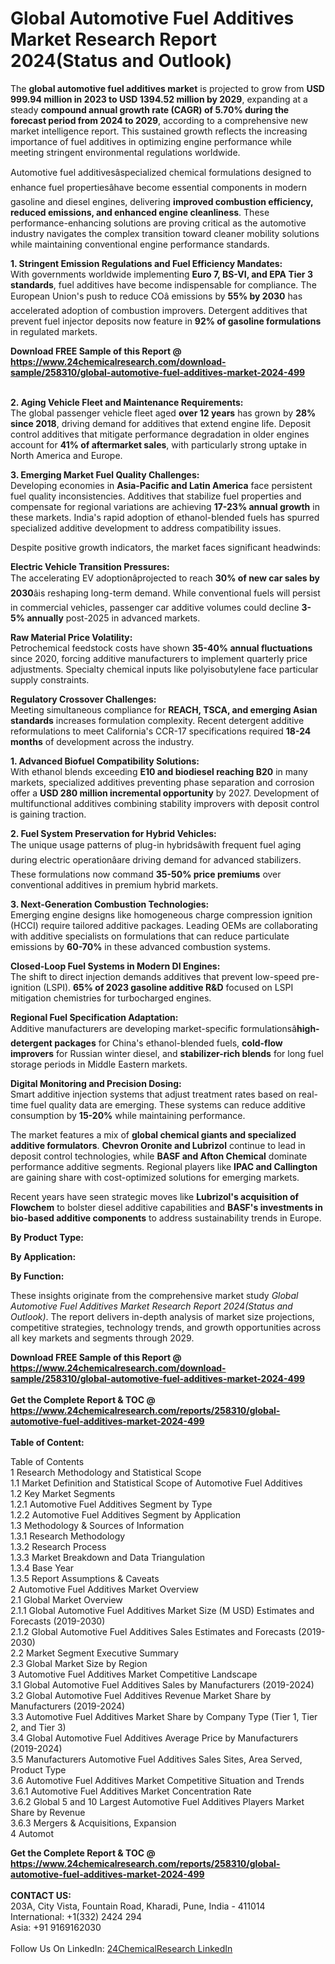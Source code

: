 <h1>Global Automotive Fuel Additives Market Research Report 2024(Status and Outlook)</h1><p>The <strong>global automotive fuel additives market</strong> is projected to grow from <strong>USD 999.94 million in 2023 to USD 1394.52 million by 2029</strong>, expanding at a steady <strong>compound annual growth rate (CAGR) of 5.70% during the forecast period from 2024 to 2029</strong>, according to a comprehensive new market intelligence report. This sustained growth reflects the increasing importance of fuel additives in optimizing engine performance while meeting stringent environmental regulations worldwide.</p><p>Automotive fuel additivesâspecialized chemical formulations designed to enhance fuel propertiesâhave become essential components in modern gasoline and diesel engines, delivering <strong>improved combustion efficiency, reduced emissions, and enhanced engine cleanliness</strong>. These performance-enhancing solutions are proving critical as the automotive industry navigates the complex transition toward cleaner mobility solutions while maintaining conventional engine performance standards.</p><p><strong>1. Stringent Emission Regulations and Fuel Efficiency Mandates:</strong><br>
With governments worldwide implementing <strong>Euro 7, BS-VI, and EPA Tier 3 standards</strong>, fuel additives have become indispensable for compliance. The European Union's push to reduce COâ emissions by <strong>55% by 2030</strong> has accelerated adoption of combustion improvers. Detergent additives that prevent fuel injector deposits now feature in <strong>92% of gasoline formulations</strong> in regulated markets.</p><div><b>Download FREE Sample of this Report @ 
            <a href="https://www.24chemicalresearch.com/download-sample/258310/global-automotive-fuel-additives-market-2024-499">
            https://www.24chemicalresearch.com/download-sample/258310/global-automotive-fuel-additives-market-2024-499</a></b></div><br><p><strong>2. Aging Vehicle Fleet and Maintenance Requirements:</strong><br>
The global passenger vehicle fleet aged <strong>over 12 years</strong> has grown by <strong>28% since 2018</strong>, driving demand for additives that extend engine life. Deposit control additives that mitigate performance degradation in older engines account for <strong>41% of aftermarket sales</strong>, with particularly strong uptake in North America and Europe.</p><p><strong>3. Emerging Market Fuel Quality Challenges:</strong><br>
Developing economies in <strong>Asia-Pacific and Latin America</strong> face persistent fuel quality inconsistencies. Additives that stabilize fuel properties and compensate for regional variations are achieving <strong>17-23% annual growth</strong> in these markets. India's rapid adoption of ethanol-blended fuels has spurred specialized additive development to address compatibility issues.</p><p>Despite positive growth indicators, the market faces significant headwinds:</p><p><strong>Electric Vehicle Transition Pressures:</strong><br>
    The accelerating EV adoptionâprojected to reach <strong>30% of new car sales by 2030</strong>âis reshaping long-term demand. While conventional fuels will persist in commercial vehicles, passenger car additive volumes could decline <strong>3-5% annually</strong> post-2025 in advanced markets.</p><p><strong>Raw Material Price Volatility:</strong><br>
    Petrochemical feedstock costs have shown <strong>35-40% annual fluctuations</strong> since 2020, forcing additive manufacturers to implement quarterly price adjustments. Specialty chemical inputs like polyisobutylene face particular supply constraints.</p><p><strong>Regulatory Crossover Challenges:</strong><br>
    Meeting simultaneous compliance for <strong>REACH, TSCA, and emerging Asian standards</strong> increases formulation complexity. Recent detergent additive reformulations to meet California's CCR-17 specifications required <strong>18-24 months</strong> of development across the industry.</p><p><strong>1. Advanced Biofuel Compatibility Solutions:</strong><br>
With ethanol blends exceeding <strong>E10 and biodiesel reaching B20</strong> in many markets, specialized additives preventing phase separation and corrosion offer a <strong>USD 280 million incremental opportunity</strong> by 2027. Development of multifunctional additives combining stability improvers with deposit control is gaining traction.</p><p><strong>2. Fuel System Preservation for Hybrid Vehicles:</strong><br>
The unique usage patterns of plug-in hybridsâwith frequent fuel aging during electric operationâare driving demand for advanced stabilizers. These formulations now command <strong>35-50% price premiums</strong> over conventional additives in premium hybrid markets.</p><p><strong>3. Next-Generation Combustion Technologies:</strong><br>
Emerging engine designs like homogeneous charge compression ignition (HCCI) require tailored additive packages. Leading OEMs are collaborating with additive specialists on formulations that can reduce particulate emissions by <strong>60-70%</strong> in these advanced combustion systems.</p><p><strong>Closed-Loop Fuel Systems in Modern DI Engines:</strong><br>
    The shift to direct injection demands additives that prevent low-speed pre-ignition (LSPI). <strong>65% of 2023 gasoline additive R&amp;D</strong> focused on LSPI mitigation chemistries for turbocharged engines.</p><p><strong>Regional Fuel Specification Adaptation:</strong><br>
    Additive manufacturers are developing market-specific formulationsâ<strong>high-detergent packages</strong> for China's ethanol-blended fuels, <strong>cold-flow improvers</strong> for Russian winter diesel, and <strong>stabilizer-rich blends</strong> for long fuel storage periods in Middle Eastern markets.</p><p><strong>Digital Monitoring and Precision Dosing:</strong><br>
    Smart additive injection systems that adjust treatment rates based on real-time fuel quality data are emerging. These systems can reduce additive consumption by <strong>15-20%</strong> while maintaining performance.</p><p>The market features a mix of <strong>global chemical giants and specialized additive formulators</strong>. <strong>Chevron Oronite and Lubrizol</strong> continue to lead in deposit control technologies, while <strong>BASF and Afton Chemical</strong> dominate performance additive segments. Regional players like <strong>IPAC and Callington</strong> are gaining share with cost-optimized solutions for emerging markets.</p><p>Recent years have seen strategic moves like <strong>Lubrizol's acquisition of Flowchem</strong> to bolster diesel additive capabilities and <strong>BASF's investments in bio-based additive components</strong> to address sustainability trends in Europe.</p><p><strong>By Product Type:</strong></p><p><strong>By Application:</strong></p><p><strong>By Function:</strong></p><p>These insights originate from the comprehensive market study <em>Global Automotive Fuel Additives Market Research Report 2024(Status and Outlook)</em>. The report delivers in-depth analysis of market size projections, competitive strategies, technology trends, and growth opportunities across all key markets and segments through 2029.</p><div><b>Download FREE Sample of this Report @ 
            <a href="https://www.24chemicalresearch.com/download-sample/258310/global-automotive-fuel-additives-market-2024-499">
            https://www.24chemicalresearch.com/download-sample/258310/global-automotive-fuel-additives-market-2024-499</a></b></div><br><div><b>Get the Complete Report & TOC @ 
            <a href="https://www.24chemicalresearch.com/reports/258310/global-automotive-fuel-additives-market-2024-499">
            https://www.24chemicalresearch.com/reports/258310/global-automotive-fuel-additives-market-2024-499</a></b></div><br>
            <b>Table of Content:</b><p>Table of Contents<br />
1 Research Methodology and Statistical Scope<br />
1.1 Market Definition and Statistical Scope of Automotive Fuel Additives<br />
1.2 Key Market Segments<br />
1.2.1 Automotive Fuel Additives Segment by Type<br />
1.2.2 Automotive Fuel Additives Segment by Application<br />
1.3 Methodology & Sources of Information<br />
1.3.1 Research Methodology<br />
1.3.2 Research Process<br />
1.3.3 Market Breakdown and Data Triangulation<br />
1.3.4 Base Year<br />
1.3.5 Report Assumptions & Caveats<br />
2 Automotive Fuel Additives Market Overview<br />
2.1 Global Market Overview<br />
2.1.1 Global Automotive Fuel Additives Market Size (M USD) Estimates and Forecasts (2019-2030)<br />
2.1.2 Global Automotive Fuel Additives Sales Estimates and Forecasts (2019-2030)<br />
2.2 Market Segment Executive Summary<br />
2.3 Global Market Size by Region<br />
3 Automotive Fuel Additives Market Competitive Landscape<br />
3.1 Global Automotive Fuel Additives Sales by Manufacturers (2019-2024)<br />
3.2 Global Automotive Fuel Additives Revenue Market Share by Manufacturers (2019-2024)<br />
3.3 Automotive Fuel Additives Market Share by Company Type (Tier 1, Tier 2, and Tier 3)<br />
3.4 Global Automotive Fuel Additives Average Price by Manufacturers (2019-2024)<br />
3.5 Manufacturers Automotive Fuel Additives Sales Sites, Area Served, Product Type<br />
3.6 Automotive Fuel Additives Market Competitive Situation and Trends<br />
3.6.1 Automotive Fuel Additives Market Concentration Rate<br />
3.6.2 Global 5 and 10 Largest Automotive Fuel Additives Players Market Share by Revenue<br />
3.6.3 Mergers & Acquisitions, Expansion<br />
4 Automot</p><div><b>Get the Complete Report & TOC @ 
            <a href="https://www.24chemicalresearch.com/reports/258310/global-automotive-fuel-additives-market-2024-499">
            https://www.24chemicalresearch.com/reports/258310/global-automotive-fuel-additives-market-2024-499</a></b></div><br><b>CONTACT US:</b><br>
            203A, City Vista, Fountain Road, Kharadi, Pune, India - 411014<br>
            International: +1(332) 2424 294<br>
            Asia: +91 9169162030 <br><br>
            Follow Us On LinkedIn: <a href="https://www.linkedin.com/company/24chemicalresearch/">24ChemicalResearch LinkedIn</a>